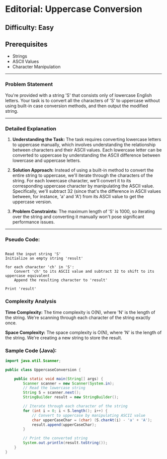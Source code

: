 # Editorial: Uppercase Conversion

## Difficulty: Easy

## Prerequisites
- Strings
- ASCII Values
- Character Manipulation

---

### Problem Statement
You're provided with a string 'S' that consists only of lowercase English letters. Your task is to convert all the characters of 'S' to uppercase without using built-in case conversion methods, and then output the modified string.

---

### Detailed Explanation

1. **Understanding the Task:**
   The task requires converting lowercase letters to uppercase manually, which involves understanding the relationship between characters and their ASCII values. Each lowercase letter can be converted to uppercase by understanding the ASCII difference between lowercase and uppercase letters.

2. **Solution Approach:**
   Instead of using a built-in method to convert the entire string to uppercase, we'll iterate through the characters of the string. For each lowercase character, we'll convert it to its corresponding uppercase character by manipulating the ASCII value. Specifically, we'll subtract 32 (since that's the difference in ASCII values between, for instance, 'a' and 'A') from its ASCII value to get the uppercase version.

3. **Problem Constraints:**
   The maximum length of 'S' is 1000, so iterating over the string and converting it manually won't pose significant performance issues.

---

### Pseudo Code:

<pre><code>
Read the input string 'S'
Initialize an empty string 'result'

for each character 'ch' in 'S':
    Convert 'ch' to its ASCII value and subtract 32 to shift to its uppercase equivalent
    Append the resulting character to 'result'

Print 'result'
</code></pre>

### Complexity Analysis

**Time Complexity:** The time complexity is O(N), where 'N' is the length of the string. We're scanning through each character of the string exactly once.

**Space Complexity:** The space complexity is O(N), where 'N' is the length of the string. We're creating a new string to store the result.

### Sample Code (Java):

```java
import java.util.Scanner;

public class UppercaseConversion {

    public static void main(String[] args) {
        Scanner scanner = new Scanner(System.in);
        // Read the lowercase string
        String S = scanner.next();
        StringBuilder result = new StringBuilder();

        // Iterate through each character of the string
        for (int i = 0; i < S.length(); i++) {
            // Convert to uppercase by manipulating ASCII value
            char upperCaseChar = (char) (S.charAt(i) - 'a' + 'A');
            result.append(upperCaseChar);
        }

        // Print the converted string
        System.out.println(result.toString());
    }
}
